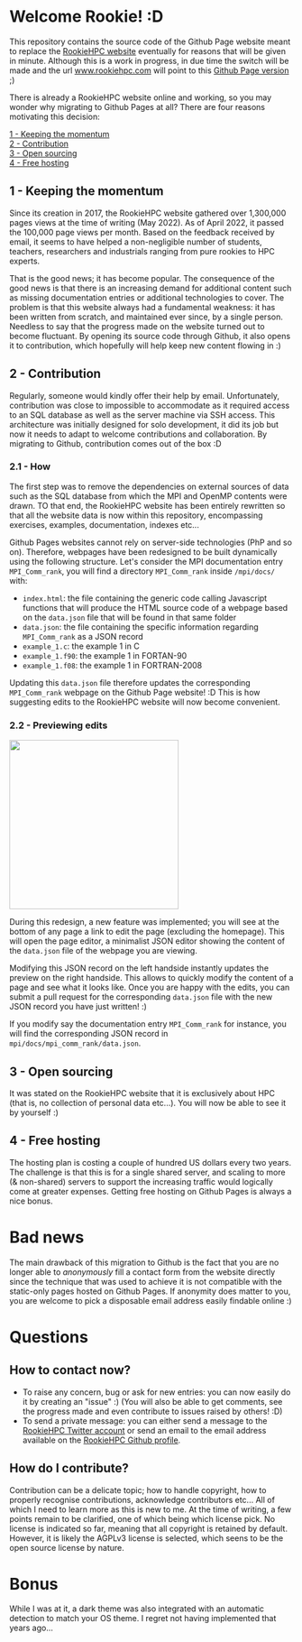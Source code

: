 # Welcome Rookie! :D #

This repository contains the source code of the Github Page website meant to replace the [RookieHPC website](https://www.rookiehpc.com) eventually for reasons that will be given in minute. Although this is a work in progress, in due time the switch will be made and the url www.rookiehpc.com will point to this [Github Page version](https://rookiehpc.github.io) ;)

There is already a RookieHPC website online and working, so you may wonder why migrating to Github Pages at all? There are four reasons motivating this decision:

[1 - Keeping the momentum](#1---keeping-the-momentum)  
[2 - Contribution](#2---contribution)  
[3 - Open sourcing](#3---open-sourcing)  
[4 - Free hosting](#4---free-hosting)

## 1 - Keeping the momentum ##
Since its creation in 2017, the RookieHPC website gathered over 1,300,000 pages views at the time of writing (May 2022). As of April 2022, it passed the 100,000 page views per month. Based on the feedback received by email, it seems to have helped a non-negligible number of students, teachers, researchers and industrials ranging from pure rookies to HPC experts.

That is the good news; it has become popular. The consequence of the good news is that there is an increasing demand for additional content such as missing documentation entries or additional technologies to cover. The problem is that this website always had a fundamental weakness: it has been written from scratch, and maintained ever since, by a single person. Needless to say that the progress made on the website turned out to become fluctuant. By opening its source code through Github, it also opens it to contribution, which hopefully will help keep new content flowing in :)

## 2 - Contribution ##
Regularly, someone would kindly offer their help by email. Unfortunately, contribution was close to impossible to accommodate as it required access to an SQL database as well as the server machine via SSH access. This architecture was initially designed for solo development, it did its job but now it needs to adapt to welcome contributions and collaboration. By migrating to Github, contribution comes out of the box :D

### 2.1 - How ###
The first step was to remove the dependencies on external sources of data such as the SQL database from which the MPI and OpenMP contents were drawn. TO that end, the RookieHPC website has been entirely rewritten so that all the website data is now within this repository, encompassing exercises, examples, documentation, indexes etc...

Github Pages websites cannot rely on server-side technologies (PhP and so on). Therefore, webpages have been redesigned to be built dynamically using the following structure. Let's consider the MPI documentation entry `MPI_Comm_rank`, you will find a directory `MPI_Comm_rank` inside `/mpi/docs/` with:

- `index.html`: the file containing the generic code calling Javascript functions that will produce the HTML source code of a webpage based on the `data.json` file that will be found in that same folder
- `data.json`: the file containing the specific information regarding `MPI_Comm_rank` as a JSON record
- `example_1.c`: the example 1 in C
- `example_1.f90`: the example 1 in FORTAN-90
- `example_1.f08`: the example 1 in FORTRAN-2008

Updating this `data.json` file therefore updates the corresponding `MPI_Comm_rank` webpage on the Github Page website! :D This is how suggesting edits to the RookieHPC website will now become convenient.

### 2.2 - Previewing edits ###
<img src="https://github.com/rookiehpc/rookiehpc.github.io/blob/main/images/EditThisPageLink.png" width="300">

During this redesign, a new feature was implemented; you will see at the bottom of any page a link to edit the page (excluding the homepage). This will open the page editor, a minimalist JSON editor showing the content of the `data.json` file of the webpage you are viewing.

Modifying this JSON record on the left handside instantly updates the preview on the right handside. This allows to quickly modify the content of a page and see what it looks like. Once you are happy with the edits, you can submit a pull request for the corresponding `data.json` file with the new JSON record you have just written! :)

If you modify say the documentation entry `MPI_Comm_rank` for instance, you will find the corresponding JSON record in `mpi/docs/mpi_comm_rank/data.json`. 

## 3 - Open sourcing ###
It was stated on the RookieHPC website that it is exclusively about HPC (that is, no collection of personal data etc...). You will now be able to see it by yourself :)

## 4 - Free hosting ###
The hosting plan is costing a couple of hundred US dollars every two years. The challenge is that this is for a single shared server, and scaling to more (& non-shared) servers to support the increasing traffic would logically come at greater expenses. Getting free hosting on Github Pages is always a nice bonus.

# Bad news #
The main drawback of this migration to Github is the fact that you are no longer able to *anonymously* fill a contact form from the website directly since the technique that was used to achieve it is not compatible with the static-only pages hosted on Github Pages. If anonymity does matter to you, you are welcome to pick a disposable email address easily findable online :)

# Questions #
## How to contact now? ##
* To raise any concern, bug or ask for new entries: you can now easily do it by creating an "issue" :) (You will also be able to get comments, see the progress made and even contribute to issues raised by others! :D)
* To send a private message: you can either send a message to the [RookieHPC Twitter account](https://twitter.com/rookiehpc) or send an email to the email address available on the [RookieHPC Github profile](https://github.com/rookiehpc).

## How do I contribute? ##
Contribution can be a delicate topic; how to handle copyright, how to properly recognise contributions, acknowledge contributors etc... All of which I need to learn more as this is new to me. At the time of writing, a few points remain to be clarified, one of which being which license pick. No license is indicated so far, meaning that all copyright is retained by default. However, it is likely the AGPLv3 license is selected, which seens to be the open source license by nature.

# Bonus #
While I was at it, a dark theme was also integrated with an automatic detection to match your OS theme. I regret not having implemented that years ago...
